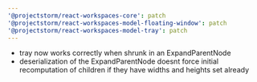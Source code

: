 ```yaml
---
'@projectstorm/react-workspaces-core': patch
'@projectstorm/react-workspaces-model-floating-window': patch
'@projectstorm/react-workspaces-model-tray': patch
---
```


- tray now works correctly when shrunk in an ExpandParentNode
- deserialization of the ExpandParentNode doesnt force initial recomputation of children if they have widths and heights set already
